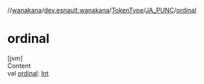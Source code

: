 //[wanakana](../../../index.md)/[dev.esnault.wanakana](../../index.md)/[TokenType](../index.md)/[JA_PUNC](index.md)/[ordinal](ordinal.md)



# ordinal  
[jvm]  
Content  
val [ordinal](ordinal.md): [Int](https://kotlinlang.org/api/latest/jvm/stdlib/kotlin/-int/index.html)  



